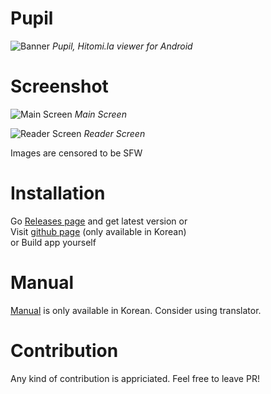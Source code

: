 # Pupil

![Banner](https://github.com/tom5079/Pupil/blob/gh-pages/assets/images/pupil-banner.png?raw=true)
*Pupil, Hitomi.la viewer for Android*

# Screenshot
![Main Screen](https://github.com/tom5079/Pupil/blob/gh-pages/assets/images/main-screenshot.png?raw=true)
*Main Screen*

![Reader Screen](https://github.com/tom5079/Pupil/blob/gh-pages/assets/images/reader-screenshot.png?raw=true)
*Reader Screen*

Images are censored to be SFW

# Installation

Go [Releases page](https://github.com/tom5079/Pupil/releases) and get latest version or  
Visit [github page](https://tom5079.github.io/Pupil/) (only available in Korean)  
or Build app yourself  

# Manual

[Manual](https://tom5079.github.io/Pupil/2019/06/06/manual-kr.html) is only available in Korean. Consider using translator.

# Contribution

Any kind of contribution is appriciated. Feel free to leave PR! 
